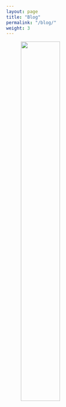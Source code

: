 ```yaml
---
layout: page
title: "Blog"
permalink: "/blog/"
weight: 3
---
```


<figure class="aligncenter">
	<img width="50%" src="https://pbs.twimg.com/media/CJ53c2-XAAAy4O8.png" />
</figure>

